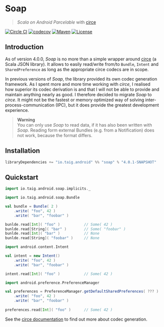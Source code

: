 # Soap

> *Scala on Android Parcelable* with [circe][1]

[![Circle CI](https://circleci.com/gh/Taig/soap/tree/master.svg?style=shield)](https://circleci.com/gh/Taig/soap/tree/master)
[![codecov](https://codecov.io/gh/Taig/Soap/branch/master/graph/badge.svg)](https://codecov.io/gh/Taig/Soap)
[![Maven](https://img.shields.io/maven-central/v/io.taig.android/soap_2.11.svg)](http://search.maven.org/#artifactdetails%7Cio.taig.android%7Csoap_2.11%7C4.0.0%7Caar)
[![License](https://img.shields.io/badge/license-MIT-blue.svg)](https://raw.githubusercontent.com/Taig/soap/master/LICENSE)

## Introduction

As of version 4.0.0, *Soap* is no more than a simple wrapper around [circe][1] (a Scala JSON library). It allows to easily read/write from/to `Bundle`, `Intent` and `SharedPreference` as long as the appropriate circe codecs are in scope.

In previous versions of *Soap*, the library provided its own codec generation framework. As I spent more and more time working with *circe*, I realised how superior its codec derivation is and that I will not be able to provide and maintain anything nearly as good. I therefore decided to migrate *Soap* to *circe*. It might not be the fastest or memory optimized way of solving inter-process-communication (IPC), but it does provide the greatest development experience.

> **Warning**  
> You can only use *Soap* to read data, if it has also been written with *Soap*. Reading form external Bundles (e.g. from a Notification) does not work, because the format differs.

## Installation

```scala
libraryDependencies += "io.taig.android" %% "soap" % "4.0.1-SNAPSHOT"
```

## Quickstart

```scala
import io.taig.android.soap.implicits._

import io.taig.android.soap.Bundle

val bundle = Bundle( 2 )
    .write( "foo", 42 )
    .write( "bar", "foobar" )

bunlde.read[Int]( "foo" )           // Some( 42 )
bunlde.read[String]( "bar" )        // Some( "foobar" )
bunlde.read[Int]( "bar" )           // None
bunlde.read[String]( "foobar" )     // None

import android.content.Intent

val intent = new Intent()
    .write( "foo", 42 )
    .write( "bar", "foobar" )

intent.read[Int]( "foo" )           // Some( 42 )

import android.preference.PreferenceManager

val preferences = PreferenceManager.getDefaultSharedPreferences( ??? )
    .write( "foo", 42 )
    .write( "bar", "foobar" )
    
preferences.read[Int]( "foo" )      // Some( 42 )
```

See the [circe documentation][2] to find out more about codec generation.

[1]: https://github.com/travisbrown/circe/
[2]: https://travisbrown.github.io/circe/
